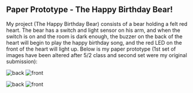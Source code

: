 ## Paper Prototype - The Happy Birthday Bear!

My project (The Happy Birthday Bear) consists of a bear holding a felt red heart. The bear has a switch and light sensor on his arm, and when the switch is on and the room is dark enough, the buzzer on the back of the heart will begin to play the happy birthday song, and the red LED on the front of the heart will light up. Below is my paper prototype (1st set of images have been altered after 5/2 class and second set were my original submission):

![back](https://delilahdelgado.github.io/assets/img/paperback2.jpg) 
![front](https://delilahdelgado.github.io/assets/img/paperfront2.jpg)

![back](https://delilahdelgado.github.io/assets/img/paperback.jpg) 
![front](https://delilahdelgado.github.io/assets/img/paperfront.jpg)
